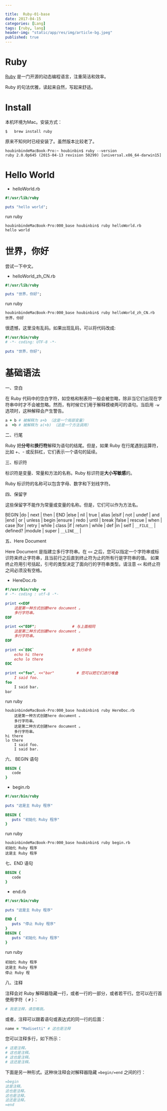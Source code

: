 ```yaml
---

title:  Ruby-01-base
date: 2017-04-15
categories: [Lang]
tags: [ruby, lang]
header-img: "static/app/res/img/article-bg.jpeg"
published: true
---
```



# Ruby

[Ruby](http://www.ruby-lang.org/zh_cn/) 是一门开源的动态编程语言，注重简洁和效率。

Ruby 的句法优雅，读起来自然，写起来舒适。


# Install

本机环境为Mac。安装方式：

```
$   brew install ruby
```

原来不知何时已经安装了。虽然版本比较老了。


```
houbinbindeMacBook-Pro:~ houbinbin$ ruby --version
ruby 2.0.0p645 (2015-04-13 revision 50299) [universal.x86_64-darwin15]
```

# Hello World

- helloWorld.rb

```ruby
#!/usr/lib/ruby

puts "hello world";
```

run ruby

```
houbinbindeMacBook-Pro:000_base houbinbin$ ruby helloWorld.rb 
hello world
```


# 世界，你好

尝试一下中文。


- helloWorld_zh_CN.rb
 
```ruby
#!/usr/lib/ruby

puts "世界，你好";
```

run ruby

```
houbinbindeMacBook-Pro:000_base houbinbin$ ruby helloWorld_zh_CN.rb 
世界，你好
```

很遗憾，这里没有乱码。如果出现乱码，可以将代码改成:

```ruby
#!/usr/bin/ruby 
# -*- coding: UTF-8 -*-
 
puts "世界，你好";
```

# 基础语法

一、空白

在 Ruby 代码中的空白字符，如空格和制表符一般会被忽略，除非当它们出现在字符串中时才不会被忽略。然而，有时候它们用于解释模棱两可的语句。当启用 `-w` 选项时，这种解释会产生警告。

```ruby
a + b # 被解释为 a+b （这是一个局部变量）
a  +b # 被解释为 a(+b) （这是一个方法调用）
```

二、行尾

Ruby 把**分号**和**换行符**解释为语句的结尾。但是，如果 Ruby 在行尾遇到运算符，比如 +、- 或反斜杠，它们表示一个语句的延续。

三、标识符

标识符是变量、常量和方法的名称。Ruby 标识符是**大小写敏感**的。

Ruby 标识符的名称可以包含字母、数字和下划线字符。


四、保留字

这些保留字不能作为常量或变量的名称。但是，它们可以作为方法名。

BEGIN	    |do	    | next	    | then |
END	        |else	| nil	    | true |
alias	    |elsif	| not	    | undef |
and	        |end	| or	    | unless |
begin	    |ensure	| redo	    | until |
break	    |false	| rescue	| when |
case	    |for	| retry	    | while |
class	    |if	    | return	| while |
def	        |in	    | self	    | `__FILE__` |
defined?	|module	| super	    | `__LINE__` |

五、Here Document

Here Document 是指建立多行字符串。在 `<<` 之后，您可以指定一个字符串或标识符来终止字符串，且当前行之后直到终止符为止的所有行是字符串的值。
如果终止符用引号括起，引号的类型决定了面向行的字符串类型。请注意 `<<` 和终止符之间必须没有空格。

- HereDoc.rb

```ruby
#!/usr/bin/ruby -w
# -*- coding : utf-8 -*-
 
print <<EOF
    这是第一种方式创建here document 。
    多行字符串。
EOF
 
print <<"EOF";                # 与上面相同
    这是第二种方式创建here document 。
    多行字符串。
EOF
 
print <<`EOC`                 # 执行命令
    echo hi there
    echo lo there
EOC
 
print <<"foo", <<"bar"          # 您可以把它们进行堆叠
    I said foo.
foo
    I said bar.
bar
```

run ruby

```
houbinbindeMacBook-Pro:000_base houbinbin$ ruby HereDoc.rb 
    这是第一种方式创建here document 。
    多行字符串。
    这是第二种方式创建here document 。
    多行字符串。
hi there
lo there
    I said foo.
    I said bar.
```

六、 BEGIN 语句

```ruby
BEGIN {
   code
}
```

- begin.rb

```ruby
#!/usr/bin/ruby
 
puts "这是主 Ruby 程序"
 
BEGIN {
   puts "初始化 Ruby 程序"
}
```

run ruby

```
houbinbindeMacBook-Pro:000_base houbinbin$ ruby begin.rb 
初始化 Ruby 程序
这是主 Ruby 程序
```



七、END 语句

```ruby
BEGIN {
   code
}
```

- end.rb

```ruby
#!/usr/bin/ruby
 
puts "这是主 Ruby 程序"
 
END {
   puts "停止 Ruby 程序"
}
BEGIN {
   puts "初始化 Ruby 程序"
}
```

run ruby

```
初始化 Ruby 程序
这是主 Ruby 程序
停止 Ruby 程
```

八、注释

注释会对 Ruby 解释器隐藏一行，或者一行的一部分，或者若干行。您可以在行首使用字符（ `#` ）：

```ruby
# 我是注释，请忽略我。
```

或者，注释可以跟着语句或表达式的同一行的后面：

```ruby
name = "Madisetti" # 这也是注释
```

您可以注释多行，如下所示：

```ruby
# 这是注释。
# 这也是注释。
# 这也是注释。
# 这还是注释。
```

下面是另一种形式。这种块注释会对解释器隐藏 `=begin/=end` 之间的行：

```ruby
=begin
这是注释。
这也是注释。
这也是注释。
这还是注释。
=end
```







